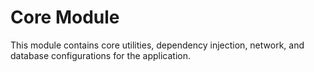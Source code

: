 # Core Module

This module contains core utilities, dependency injection, network, and database configurations for the application. 